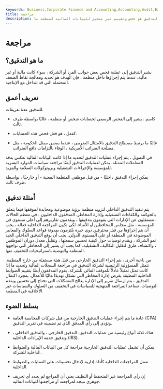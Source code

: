 ```yaml
---
keywords: Business,Corporate Finance and Accounting,Accounting,Audit,External Audit,Internal Audit
title: مراجعة
description: التدقيق هو فحص وتقييم غير متحيز للبيانات المالية لمنظمة ما.
---
```


# مراجعة
## ما هو التدقيق؟

يشير التدقيق إلى عملية فحص بعض جوانب الفرد أو الشركة ، سواء كانت مالية أو غير مالية. عندما يتم إجراؤها داخل منظمة ، فإن الهدف هو تحديد ومعالجة نقاط الضعف المحتملة التي قد تتداخل مع الإنتاجية.

## تعريف أعمق

للتدقيق عدة تعريفات:

- كاسم ، يشير إلى الفحص الرسمي لحسابات شخص أو منظمة ، غالبًا بواسطة طرف ثالث.

- كفعل ، هو فعل فحص هذه الحسابات.

- غالبًا ما يرتبط مصطلح التدقيق بالامتثال الضريبي ، عندما يضمن ممثل الحكومة ، مثل مصلحة الضرائب الأمريكية ، الوفاء بالتزامات دافع الضرائب.

في التمويل ، يتم إجراء عمليات التدقيق لتحديد ما إذا كانت البيانات المالية تعكس بدقة المعاملات الممثلة. يمكن لعمليات التدقيق أيضًا مراجعة سياسات الموارد البشرية للمؤسسة والإجراءات التشغيلية وبروتوكولات السلامة والمزيد.

يمكن إجراء التدقيق داخليًا - من قبل موظفي المنظمة المعنية - أو خارجيًا ، بواسطة طرف ثالث.

## أمثلة تدقيق

يتم تنفيذ التدقيق الداخلي لتزويد منظمة برؤية موضوعية ومحايدة لموقفها فيما يتعلق بالحوكمة والكفاءات التشغيلية وإدارة المخاطر. المدققون الداخليون ، في معظم الحالات ، مستقلون عن الإدارات التي يقومون بتدقيقها ، ويقدمون تقاريرهم إلى أعلى مستوى في المؤسسة ، مثل مجلس المحافظين أو الأمناء. لكي تكون المراجعة الداخلية فعالة ، يجب أن يتم إجراؤها من قبل محترفين ذوي خبرة يلتزمون بمدونة قواعد السلوك والمعايير الموضوعة في المنطقة أو على المستوى الدولي. يجب أن يوقع التدقيق الداخلي الجيد نمو الشركة ، ويقدم توصيات حول كيفية تحسين سمعتها ، وتقليل معدل دوران الموظفين ، واكتشاف طرق لتقليل التكاليف التشغيلية. كما يجب أن يشير إلى المخاطر التي تواجهها المنظمة والتوصية باستراتيجيات للتخفيف منها.

من ناحية أخرى ، يتم إجراء التدقيق الخارجي من قبل هيئة مستقلة من خارج المنظمة. تتمثل المسؤولية الرئيسية لشركة التدقيق في مراجعة السجلات المالية وتحديد ما إذا كانت تمثل تمثيلاً عادلاً للموقف المالي للشركة. يقوم المدققون أيضًا بتقييم الضوابط الداخلية المطبقة بغرض إدارة المخاطر التي تشكل تهديدًا ماليًا للأعمال. بمجرد اكتمال التدقيق ، يتم إرسال تقرير إلى الإدارة يعالج المشكلات التي تحتاج إلى تحسين ويقدم التوصيات. تساعد المراجعة المنهجية للسياسات في التخفيف من السلوك والسياسات غير الأخلاقية في المنظمة.

## يسلط الضوء

- عادة ما يتم إجراء عمليات التدقيق الخارجية من قبل شركات المحاسبة العامة (CPA) وتؤدي إلى رأي المدقق الذي تم تضمينه في تقرير التدقيق.

- هناك ثلاثة أنواع رئيسية من عمليات التدقيق: التدقيق الخارجي ، والتدقيق الداخلي ، وتدقيق خدمة الإيرادات الداخلية (IRS).

- يمكن أن تشمل عمليات التدقيق الخارجية مراجعة كل من البيانات المالية والضوابط الداخلية للشركة.

- تعمل المراجعات الداخلية كأداة إدارية لإدخال تحسينات على العمليات والضوابط الداخلية.

- إن رأي المراجعة غير المتحفظ أو النظيف يعني أن المراجع لم يحدد أي تحريف جوهري نتيجة لمراجعته أو مراجعتها للبيانات المالية.

